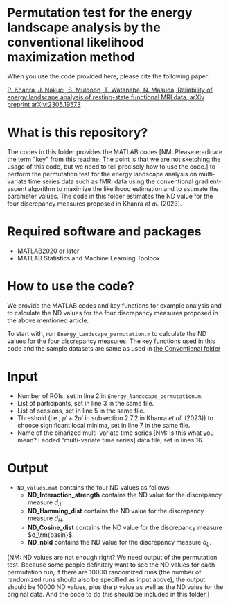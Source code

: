 # Permutation test for the energy landscape analysis by the conventional likelihood maximization method

When you use the code provided here, please cite the following paper:

[P. Khanra, J. Nakuci, S. Muldoon, T. Watanabe, N. Masuda, Reliability of energy landscape analysis of resting-state functional MRI data, arXiv preprint arXiv:2305.19573](https://arxiv.org/abs/2305.19573)

# What is this repository?

The codes in this folder provides the MATLAB codes [NM: Please eradicate the term "key" from this readme. The point is that we are not sketching the usage of this code, but we need to tell precisely how to use the code.] to perform the permutation test for the energy landscape analysis on multi-variate time series data such as fMRI data using the conventional gradient-ascent algorithm to maximize the likelihood estimation and to estimate the parameter values. The code in this folder estimates the ND value for the four discrepancy measures proposed in Khanra *et al.* (2023).

# Required software and packages

- MATLAB2020 or later
- MATLAB Statistics and Machine Learning Toolbox

# How to use the code?

We provide the MATLAB codes and key functions for example analysis and to calculate the ND values for the four discrepancy measures proposed in the above mentioned article.

To start with, run `Energy_Landscape_permutation.m` to calculate the ND values for the four discrepancy measures. The key functions used in this code and the sample datasets are same as used in [the Conventional folder](https://github.com/pitambarkhanra/energy_landscape_analysis/tree/main/Conventional)

# Input
- Number of ROIs, set in line 2 in `Energy_landscape_permutation.m`.
- List of participants, set in line 3 in the same file.
- List of sessions, set in line 5 in the same file.
- Threshold (i.e., $\mu' + 2\sigma'$ in subsection $2.7.2$ in Khanra *et al.* (2023)) to choose significant local minima, set in line 7 in the same file.
- Name of the binarized multi-variate time series [NM: Is this what you mean? I added "multi-variate time series] data file, set in lines 16.

# Output
- ``ND_values.mat`` contains the four ND values as follows:
    - **ND_Interaction_strength** contains the ND value for the discrepancy measure $d_J$.
    - **ND_Hamming_dist** contains the ND value for the discrepancy measure $d_H$.
    - **ND_Cosine_dist** contains the ND value for the discrepancy measure $d_\rm{basin}$.
    - **ND_nbld** contains the ND value for the discrepancy measure $d_L$.
 
[NM: ND values are not enough right? We need output of the permutation test. Because some people definitely want to see the ND values for each permutation run, if there are 10000 randomized runs (the number of randomized runs should also be specified as input above), the output should be 10000 ND values, plus the p value as well as the ND value for the original data. And the code to do this should be included in this folder.]

